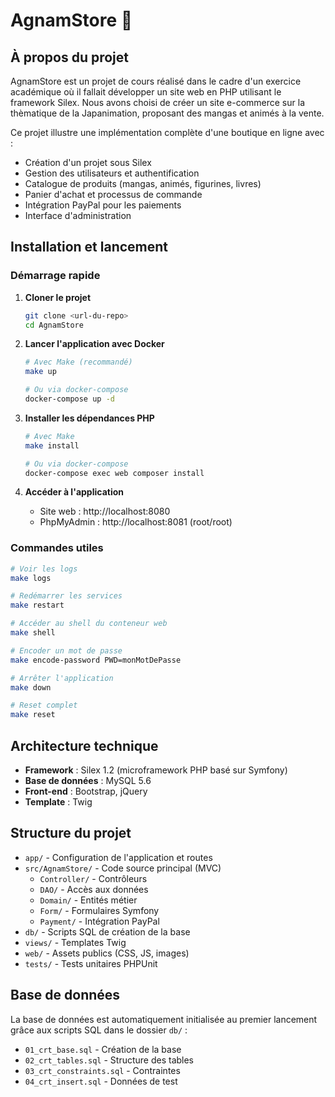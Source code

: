 # AgnamStore 🎌

## À propos du projet

AgnamStore est un projet de cours réalisé dans le cadre d'un exercice académique où il fallait développer un site web en PHP utilisant le framework Silex. Nous avons choisi de créer un site e-commerce sur la thèmatique de la Japanimation, proposant des mangas et animés à la vente.

Ce projet illustre une implémentation complète d'une boutique en ligne avec :
- Création d'un projet sous Silex
- Gestion des utilisateurs et authentification
- Catalogue de produits (mangas, animés, figurines, livres)
- Panier d'achat et processus de commande
- Intégration PayPal pour les paiements
- Interface d'administration

## Installation et lancement

### Démarrage rapide

1. **Cloner le projet**
   ```bash
   git clone <url-du-repo>
   cd AgnamStore
   ```

2. **Lancer l'application avec Docker**
   ```bash
   # Avec Make (recommandé)
   make up
   
   # Ou via docker-compose
   docker-compose up -d
   ```

3. **Installer les dépendances PHP**
   ```bash
   # Avec Make
   make install
   
   # Ou via docker-compose
   docker-compose exec web composer install
   ```

4. **Accéder à l'application**
   - Site web : http://localhost:8080
   - PhpMyAdmin : http://localhost:8081 (root/root)

### Commandes utiles

```bash
# Voir les logs
make logs

# Redémarrer les services
make restart

# Accéder au shell du conteneur web
make shell

# Encoder un mot de passe
make encode-password PWD=monMotDePasse

# Arrêter l'application
make down

# Reset complet
make reset
```

## Architecture technique

- **Framework** : Silex 1.2 (microframework PHP basé sur Symfony)
- **Base de données** : MySQL 5.6
- **Front-end** : Bootstrap, jQuery
- **Template** : Twig

## Structure du projet

- `app/` - Configuration de l'application et routes
- `src/AgnamStore/` - Code source principal (MVC)
  - `Controller/` - Contrôleurs
  - `DAO/` - Accès aux données
  - `Domain/` - Entités métier
  - `Form/` - Formulaires Symfony
  - `Payment/` - Intégration PayPal
- `db/` - Scripts SQL de création de la base
- `views/` - Templates Twig
- `web/` - Assets publics (CSS, JS, images)
- `tests/` - Tests unitaires PHPUnit

## Base de données

La base de données est automatiquement initialisée au premier lancement grâce aux scripts SQL dans le dossier `db/` :
- `01_crt_base.sql` - Création de la base
- `02_crt_tables.sql` - Structure des tables
- `03_crt_constraints.sql` - Contraintes
- `04_crt_insert.sql` - Données de test

